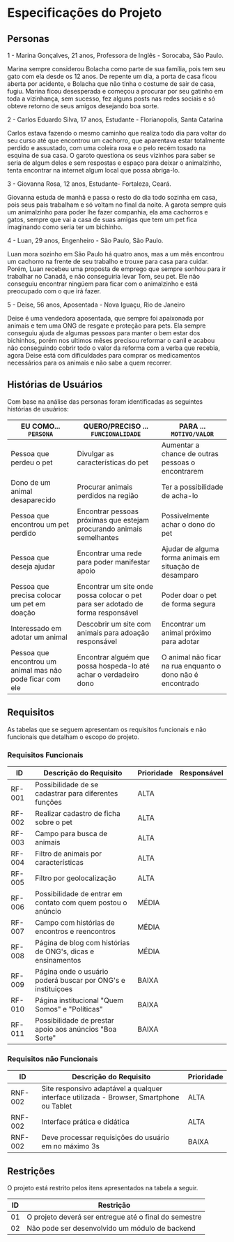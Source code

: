 # Especificações do Projeto


## Personas

1 - Marina Gonçalves, 21 anos, Professora de Inglês - Sorocaba, São Paulo.

Marina sempre considerou Bolacha como parte de sua família, pois tem seu gato com ela desde os 12 anos. De repente um dia, a porta de casa ficou aberta por acidente, e Bolacha que não tinha o costume de sair de casa, fugiu. Marina ficou desesperada e começou a procurar por seu gatinho em toda a vizinhança, sem sucesso, fez alguns posts nas redes sociais e só obteve retorno de seus amigos desejando boa sorte.

2 - Carlos Eduardo Silva, 17 anos, Estudante - Florianopolis, Santa Catarina

Carlos estava fazendo o mesmo caminho que realiza todo dia para voltar do seu curso até que encontrou um cachorro, que aparentava estar totalmente perdido e assustado, com uma coleira roxa e o pelo recém tosado na esquina de sua casa. O garoto questiona os seus vizinhos para saber se seria de algum deles e sem respostas e espaço para deixar o animalzinho, tenta encontrar na internet algum local que possa abriga-lo.

3 - Giovanna Rosa, 12 anos, Estudante- Fortaleza, Ceará.

Giovanna estuda de manhã e passa o resto do dia todo sozinha em casa, pois seus pais trabalham e só voltam no final da noite. A garota sempre quis um animalzinho para poder lhe fazer companhia, ela ama cachorros e gatos, sempre que vai a casa de suas amigas que tem um pet fica imaginando como seria ter um bichinho.

4 - Luan, 29 anos, Engenheiro - São Paulo, São Paulo.

Luan mora sozinho em São Paulo há quatro anos, mas a um mês encontrou um cachorro na frente de seu trabalho e trouxe para casa para cuidar. Porém, Luan recebeu uma proposta de emprego que sempre sonhou para ir trabalhar no Canadá, e não conseguiria levar Tom, seu pet.
Ele não conseguiu encontrar ningúem para ficar com o animalzinho e está preocupado com o que irá fazer.

5 - Deise, 56 anos, Aposentada - Nova Iguaçu, Rio de Janeiro

Deise é uma vendedora aposentada, que sempre foi apaixonada por animais e tem uma ONG de resgate e proteção para pets.
Ela sempre conseguiu ajuda de algumas pessoas para manter o bem estar dos bichinhos, porém nos ultimos mêses precisou reformar o canil e acabou não conseguindo cobrir todo o valor da reforma com a verba que recebia, agora Deise está com dificuldades para comprar os medicamentos necessários para os animais e não sabe a quem recorrer.

## Histórias de Usuários

Com base na análise das personas foram identificadas as seguintes histórias de usuários:

|EU COMO... `PERSONA`     | QUERO/PRECISO ... `FUNCIONALIDADE` |PARA ... `MOTIVO/VALOR`                 |
|-----------------------  |------------------------------------|----------------------------------------|
|Pessoa que perdeu o pet  |Divulgar as características do pet  |Aumentar a chance de outras pessoas o encontrarem|
|Dono de um animal desaparecido |Procurar animais perdidos na região |Ter a possibilidade de acha-lo|
|Pessoa que encontrou um pet perdido |Encontrar pessoas próximas que estejam procurando animais semelhantes |Possivelmente achar o dono do pet|
|Pessoa que deseja ajudar |Encontrar uma rede para poder manifestar apoio |Ajudar de alguma forma animais em situação de desamparo|
|Pessoa que precisa colocar um pet em doação |Encontrar um site onde possa colocar o pet para ser adotado de forma responsável|Poder doar o pet de forma segura|
|Interessado em adotar um animal |Descobrir um site com animais para adoação responsável |Encontrar um animal próximo para adotar|
|Pessoa que encontrou um animal mas não pode ficar com ele |Encontrar alguém que possa hospeda-lo até achar o verdadeiro dono |O animal não ficar na rua enquanto o dono não é encontrado|


## Requisitos

As tabelas que se seguem apresentam os requisitos funcionais e não funcionais que detalham o escopo do projeto.

### Requisitos Funcionais

|ID    | Descrição do Requisito  | Prioridade | Responsável |
|------|-----------------------------------------|----| ----|
|RF-001| Possibilidade de se cadastrar para diferentes funções| ALTA | |
|RF-002| Realizar cadastro de ficha sobre o pet   | ALTA | |
|RF-003| Campo para busca de animais  | ALTA| |
|RF-004| Filtro de animais por características | ALTA | |
|RF-005| Filtro por geolocalização | ALTA | |
|RF-006| Possibilidade de entrar em contato com quem postou o anúncio | MÉDIA | |
|RF-007| Campo com histórias de encontros e reencontros | MÉDIA | |
|RF-008| Página de blog com histórias de ONG's, dicas e ensinamentos | MÉDIA | |
|RF-009| Página onde o usuário poderá buscar por ONG's e instituiçoes | BAIXA | |
|RF-010| Página institucional "Quem Somos" e "Políticas" | BAIXA | |
|RF-011| Possibilidade de prestar apoio aos anúncios "Boa Sorte" | BAIXA | |

### Requisitos não Funcionais

|ID     | Descrição do Requisito  |Prioridade |
|-------|-------------------------|----|
|RNF-002| Site responsivo adaptável a qualquer interface utilizada - Browser, Smartphone ou Tablet|  ALTA | 
|RNF-002| Interface prática e didática |  ALTA | 
|RNF-002| Deve processar requisições do usuário em no máximo 3s |  BAIXA | 


## Restrições

O projeto está restrito pelos itens apresentados na tabela a seguir.

|ID| Restrição                                             |
|--|-------------------------------------------------------|
|01| O projeto deverá ser entregue até o final do semestre |
|02| Não pode ser desenvolvido um módulo de backend        |




